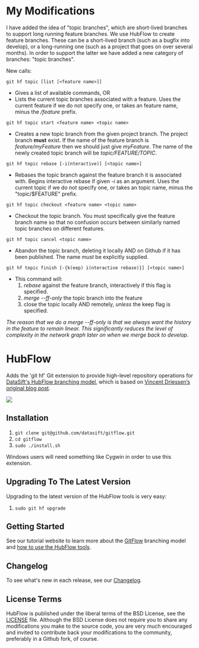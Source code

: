 My Modifications
=======

I have added the idea of "topic branches", which are short-lived branches to support long running feature branches.
We use HubFlow to create feature branches. These can be a short-lived branch (such as a bugfix into develop), or a
long-running one (such as a project that goes on over several months). In order to support the latter we have added a
new  category of branches: "topic branches".

New calls:


`git hf topic [list [<feature name>]]`

*  Gives a list of available commands, OR
*  Lists the current topic branches associated with a feature. Uses the current feature if we do not specify one,
   or takes an feature name, minus the <i>/feature</i> prefix.


`git hf topic start <feature name> <topic name>`
 
*  Creates a new topic branch from the given project branch. The project branch <b>must</b> exist. If the name of
   the feature branch is <i>feature/myFeature</i> then we should just give <i>myFeature</i>. The name of the newly
   created topic branch will be <i>topic/$FEATURE/$TOPIC</i>.


`git hf topic rebase [-i(nteractive)] [<topic name>]`

*  Rebases the topic branch against the feature branch it is associated with. Begins interactive rebase if given
   <i>-i</i> as an argument. Uses the current topic if we do not specify one,
   or takes an topic name, minus the "topic/$FEATURE" prefix.


`git hf topic checkout <feature name> <topic name>`

* Checkout the topic branch. You must specifically give the feature branch name so
  that no confusion occurs between similarly named topic branches on different
  features.

  
`git hf topic cancel <topic name>`

* Abandon the topic branch, deleting it locally AND on Github if it has been
  published. The name <i>must</i> be explicitly supplied.
  
  
`git hf topic finish [-{k(eep)
                       i(nteractive rebase)}] [<topic name>]`

*  This command will:
   1. <i>rebase </i> against the feature branch, interactively if this flag is specified.
   2. <i>merge --ff-only</i> the topic branch into the feature 
   3. close the topic locally AND remotely, <i>unless</i> the keep flag is specified.
 
  
  
<i>The reason that we do a merge --ff-only is that we always want the history in the feature to remain linear.
This significantly reduces the level of complexity in the network graph later on when we merge back to develop.</i> 

HubFlow
=======

Adds the 'git hf' Git extension to provide high-level repository operations
for [DataSift's HubFlow branching model](http://datasift.github.com/gitflow/), which is based on [Vincent Driessen’s original blog post](http://nvie.com/posts/a-successful-git-branching-model/).

![](http://nvie.com/img/2009/12/Screen-shot-2009-12-24-at-11.32.03.png)

Installation
------------

1. `git clone git@github.com/datasift/gitflow.git`
2. `cd gitflow`
3. `sudo ./install.sh`

Windows users will need something like Cygwin in order to use this extension.

Upgrading To The Latest Version
-------------------------------

Upgrading to the latest version of the HubFlow tools is very easy:

1. `sudo git hf upgrade`

Getting Started
---------------

See our tutorial website to learn more about the [GitFlow](http://datasift.github.com/gitflow/IntroducingGitFlow.html) branching model and [how to use the HubFlow tools](http://datasift.github.com/gitflow/GitFlowForGitHub.html).

Changelog
---------

To see what's new in each release, see our [Changelog](http://datasift.github.com/gitflow/ChangeLog.html).

License Terms
-------------
HubFlow is published under the liberal terms of the BSD License, see the
[LICENSE](LICENSE) file. Although the BSD License does not require you to share
any modifications you make to the source code, you are very much encouraged and
invited to contribute back your modifications to the community, preferably
in a Github fork, of course.
